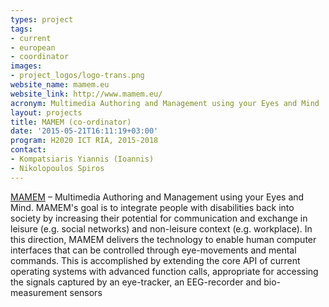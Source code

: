 ```yaml
---
types: project
tags:
- current
- european
- coordinator
images:
- project_logos/logo-trans.png
website_name: mamem.eu
website_link: http://www.mamem.eu/
acronym: Multimedia Authoring and Management using your Eyes and Mind
layout: projects
title: MAMEM (co-ordinator)
date: '2015-05-21T16:11:19+03:00'
program: H2020 ICT RIA, 2015-2018
contact: 
- Kompatsiaris Yiannis (Ioannis)
- Nikolopoulos Spiros
---
```

<p><a href="http://www.mamem.eu">MAMEM</a> – Multimedia Authoring and Management using your Eyes and Mind. MAMEM's goal is to integrate people with disabilities back into society by increasing their potential for communication and exchange in leisure (e.g. social networks) and non-leisure context (e.g. workplace). In this direction, MAMEM delivers the technology to enable human computer interfaces that can be controlled through eye-movements and mental commands. This is accomplished by extending the core API of current operating systems with advanced function calls, appropriate for accessing the signals captured by an eye-tracker, an EEG-recorder and bio-measurement sensors</p>
